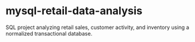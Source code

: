 # mysql-retail-data-analysis
SQL project analyzing retail sales, customer activity, and inventory using a normalized transactional database.
